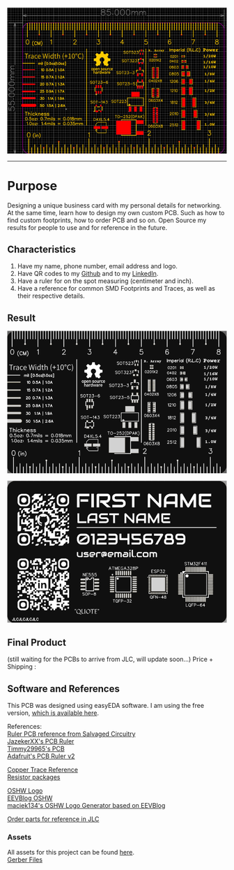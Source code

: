![Thumbnail](/assets/easyEDA_workspace.png)

---
# Purpose
Designing a unique business card with my personal details for networking.
At the same time, learn how to design my own custom PCB. Such as how to find custom footprints, how to order PCB and so on.
Open Source my results for people to use and for reference in the future.

## Characteristics
1. Have my name, phone number, email address and logo.
2. Have QR codes to my [Github](https://github.com/bropenguin847) and to my [LinkedIn](https://www.linkedin.com/in/lim-yeow-sheng/).
3. Have a ruler for on the spot measuring (centimeter and inch).
4. Have a reference for common SMD Footprints and Traces, as well as their respective details.

## Result
![Top Layer](/assets/Top_Layer_Ruler.png "Top Layer")

![Bottom Layer](/assets/Bottom_Layer_Ruler.png "Bottom Layer")

## Final Product
(still waiting for the PCBs to arrive from JLC, will update soon...)
Price + Shipping : 

## Software and References
This PCB was designed using easyEDA software. I am using the free version, [which is available here](https://easyeda.com/page/download).

References:<br>
[Ruler PCB reference from Salvaged Circuitry](https://www.salvagedcircuitry.com/pcb-business-card.html)<br>
[JazekerXX's PCB Ruler](https://oshwlab.com/JazekerXX/pcb-ruler)<br>
[Timmy29965's PCB](https://oshwlab.com/Timmy29965/pcb-lineal)<br>
[Adafruit's PCB Ruler v2](https://www.adafruit.com/product/1554)<br>

[Copper Trace Reference](https://www.pcbcart.com/article/content/copper-trace-and-capacity-relationship.html)<br>
[Resistor packages](https://eepower.com/resistor-guide/resistor-standards-and-codes/resistor-sizes-and-packages/)<br>

[OSHW Logo](https://github.com/OSHW/logo)<br>
[EEVBlog OSHW](https://www.eevblog.com/oshw/)<br>
[maciek134's OSHW Logo Generator based on EEVBlog](https://maciek134.github.io/oshw-logo-gen/)<br>

[Order parts for reference in JLC](https://jlcpcb.com/parts)<br>

### Assets
All assets for this project can be found [here](https://github.com/bropenguin847/PCB_Business_Card/tree/main/assets).<br>
[Gerber Files](https://github.com/bropenguin847/PCB_Business_Card/blob/main/assets/Gerber_Business_Card_Ruler.zip)
